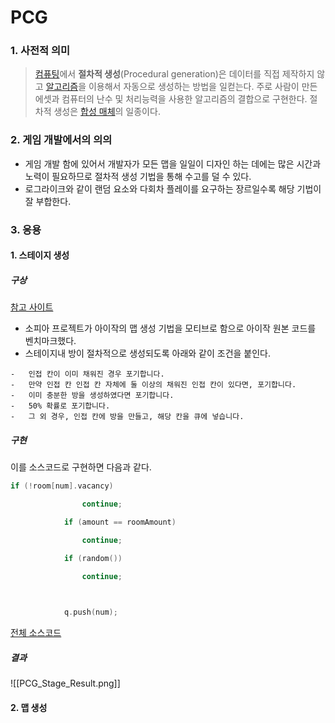 # PCG

### 1. 사전적 의미
> [컴퓨팅](https://ko.wikipedia.org/wiki/%EC%BB%B4%ED%93%A8%ED%8C%85 "컴퓨팅")에서 **절차적 생성**(Procedural generation)은 데이터를 직접 제작하지 않고 [알고리즘](https://ko.wikipedia.org/wiki/%EC%95%8C%EA%B3%A0%EB%A6%AC%EC%A6%98 "알고리즘")을 이용해서 자동으로 생성하는 방법을 일컫는다. 주로 사람이 만든 에셋과 컴퓨터의 난수 및 처리능력을 사용한 알고리즘의 결합으로 구현한다. 절차적 생성은 [합성 매체](https://ko.wikipedia.org/w/index.php?title=%ED%95%A9%EC%84%B1_%EB%A7%A4%EC%B2%B4&action=edit&redlink=1 "합성 매체 (없는 문서)")의 일종이다.

### 2. 게임 개발에서의 의의
- 게임 개발 함에 있어서 개발자가 모든 맵을 일일이 디자인 하는 데에는 많은 시간과 노력이 필요하므로 절차적 생성 기법을 통해 수고를 덜 수 있다.
- 로그라이크와 같이 랜덤 요소와 다회차 플레이를 요구하는 장르일수록 해당 기법이 잘 부합한다.

### 3. 응용
#### 1. 스테이지 생성

##### 구상
[참고 사이트](https://www.boristhebrave.com/2020/09/12/dungeon-generation-in-binding-of-isaac/)
- 소피아 프로젝트가 아이작의 맵 생성 기법을 모티브로 함으로 아이작 원본 코드를 벤치마크했다. 
- 스테이지내 방이 절차적으로 생성되도록 아래와 같이 조건을 붙인다.
```
-   인접 칸이 이미 채워진 경우 포기합니다.
-   만약 인접 칸 인접 칸 자체에 둘 이상의 채워진 인접 칸이 있다면, 포기합니다.
-   이미 충분한 방을 생성하였다면 포기합니다.
-   50% 확률로 포기합니다.
-   그 외 경우, 인접 칸에 방을 만들고, 해당 칸을 큐에 넣습니다.
```

##### 구현

이를 소스코드로 구현하면 다음과 같다.
```C++
if (!room[num].vacancy)

                continue;

            if (amount == roomAmount)

                continue;

            if (random())

                continue;

  

            q.push(num);
```

[전체 소스코드](https://github.com/ProjectLamb/SourceCode/blob/neoskyclad/PCG/Stage/PCG_Stage.cpp)

##### 결과
![[PCG_Stage_Result.png]]
#### 2. 맵 생성
